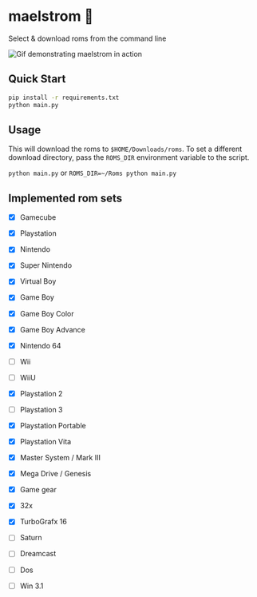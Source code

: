 # maelstrom 🌊

Select & download roms from the command line

![Gif demonstrating maelstrom in action](https://raw.githubusercontent.com/devnoot/maelstrom/main/demo.gif)


## Quick Start

```bash
pip install -r requirements.txt
python main.py
```

## Usage

This will download the roms to `$HOME/Downloads/roms`. To set a different download directory, pass the `ROMS_DIR` environment variable to the script.

`python main.py` or `ROMS_DIR=~/Roms python main.py`

## Implemented rom sets

- [x] Gamecube

- [x] Playstation

- [x] Nintendo

- [x] Super Nintendo

- [x] Virtual Boy

- [x] Game Boy

- [x] Game Boy Color

- [x] Game Boy Advance

- [x] Nintendo 64

- [ ] Wii

- [ ] WiiU

- [x] Playstation 2

- [ ] Playstation 3

- [x] Playstation Portable

- [x] Playstation Vita

- [x] Master System / Mark III

- [x] Mega Drive / Genesis

- [x] Game gear

- [x] 32x

- [x] TurboGrafx 16

- [ ] Saturn

- [ ] Dreamcast

- [ ] Dos

- [ ] Win 3.1

